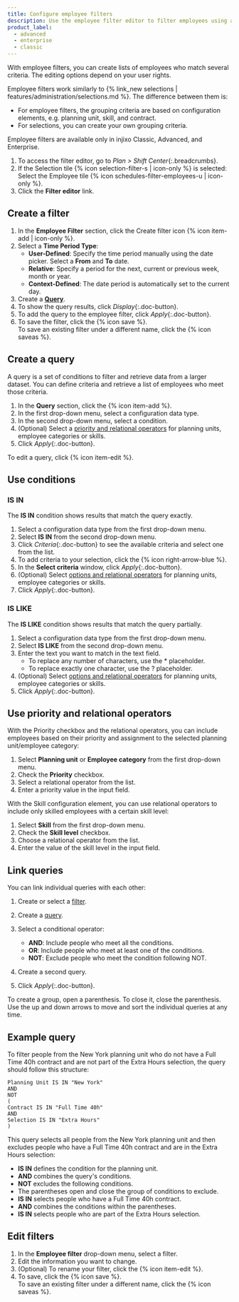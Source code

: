 ```yaml
---
title: Configure employee filters
description: Use the employee filter editor to filter employees using a combination of criteria.
product_label:
  - advanced
  - enterprise
  - classic
---
```


With employee filters, you can create lists of employees who match several criteria. The editing options depend on your user rights.

Employee filters work similarly to {% link_new selections | features/administration/selections.md %}. The difference between them is:

- For employee filters, the grouping criteria are based on configuration elements, e.g. planning unit, skill, and contract.
- For selections, you can create your own grouping criteria.

Employee filters are available only in injixo Classic, Advanced, and Enterprise.

1. To access the filter editor, go to _Plan > Shift Center_{:.breadcrumbs}.
2. If the Selection tile {% icon selection-filter-s | icon-only %} is selected: Select the Employee tile {% icon schedules-filter-employees-u | icon-only %}.
3. Click the **Filter editor** link.

## Create a filter

1. In the **Employee Filter** section, click the Create filter icon {% icon item-add | icon-only %}.
2. Select a **Time Period Type**:<br>
   - **User-Defined**: Specify the time period manually using the date picker. Select a **From** and **To** date.<br>
   - **Relative**: Specify a period for the next, current or previous week, month or year.<br>
   - **Context-Defined**: The date period is automatically set to the current day.
3. Create a [**Query**](#create-a-query).
4. To show the query results, click _Display_{:.doc-button}.
5. To add the query to the employee filter, click _Apply_{:.doc-button}.
6. To save the filter, click the {% icon save %}.<br>To save an existing filter under a different name, click the {% icon saveas %}.

## Create a query

A query is a set of conditions to filter and retrieve data from a larger dataset. You can define criteria and retrieve a list of employees who meet those criteria.

1. In the **Query** section, click the {% icon item-add %}.
2. In the first drop-down menu, select a configuration data type.
3. In the second drop-down menu, select a condition.
4. (Optional) Select a [priority and relational operators](#use-priority-and-relational-operators) for planning units, employee categories or skills.
5. Click _Apply_{:.doc-button}.

To edit a query, click {% icon item-edit %}.

## Use conditions

### IS IN

The **IS IN** condition shows results that match the query exactly.

1. Select a configuration data type from the first drop-down menu.
2. Select **IS IN** from the second drop-down menu.
3. Click _Criteria_{:.doc-button} to see the available criteria and select one from the list.
4. To add criteria to your selection, click the {% icon right-arrow-blue %}.
5. In the **Select criteria** window, click _Apply_{:.doc-button}.
6. (Optional) Select [options and relational operators](#use-priority-and-relational-operators) for planning units, employee categories or skills.
7. Click _Apply_{:.doc-button}.

### IS LIKE

The **IS LIKE** condition shows results that match the query partially.

1. Select a configuration data type from the first drop-down menu.
2. Select **IS LIKE** from the second drop-down menu.
3. Enter the text you want to match in the text field.
   - To replace any number of characters, use the \* placeholder.
   - To replace exactly one character, use the ? placeholder.
4. (Optional) Select [options and relational operators](#use-priority-and-relational-operators) for planning units, employee categories or skills.
5. Click _Apply_{:.doc-button}.

## Use priority and relational operators

With the Priority checkbox and the relational operators, you can include employees based on their priority and assignment to the selected planning unit/employee category:

1. Select **Planning unit** or **Employee category** from the first drop-down menu.
2. Check the **Priority** checkbox.
3. Select a relational operator from the list.
4. Enter a priority value in the input field.

With the Skill configuration element, you can use relational operators to include only skilled employees with a certain skill level:

1. Select **Skill** from the first drop-down menu.
2. Check the **Skill level** checkbox.
3. Choose a relational operator from the list.
4. Enter the value of the skill level in the input field.

## Link queries

You can link individual queries with each other:

1. Create or select a [filter](#create-a-filter).
2. Create a [query](#create-a-query).
3. Select a conditional operator:<br>

   - **AND**: Include people who meet all the conditions.
   - **OR**: Include people who meet at least one of the conditions.
   - **NOT**: Exclude people who meet the condition following NOT.

4. Create a second query.
5. Click _Apply_{:.doc-button}.

To create a group, open a parenthesis. To close it, close the parenthesis. Use the up and down arrows to move and sort the individual queries at any time.

## Example query

To filter people from the New York planning unit who do not have a Full Time 40h contract and are not part of the Extra Hours selection, the query should follow this structure:

```
Planning Unit IS IN "New York"
AND
NOT
(
Contract IS IN "Full Time 40h"
AND
Selection IS IN "Extra Hours"
)
```

This query selects all people from the New York planning unit and then excludes people who have a Full Time 40h contract and are in the Extra Hours selection:

- **IS IN** defines the condition for the planning unit.
- **AND** combines the query's conditions.
- **NOT** excludes the following conditions.
- The parentheses open and close the group of conditions to exclude.
- **IS IN** selects people who have a Full Time 40h contract.
- **AND** combines the conditions within the parentheses.
- **IS IN** selects people who are part of the Extra Hours selection.

## Edit filters

1. In the **Employee filter** drop-down menu, select a filter.
2. Edit the information you want to change.
3. (Optional) To rename your filter, click the {% icon item-edit %}.
4. To save, click the {% icon save %}.<br>To save an existing filter under a different name, click the {% icon saveas %}.
